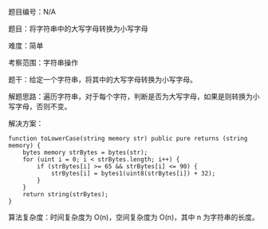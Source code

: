 题目编号：N/A

题目：将字符串中的大写字母转换为小写字母

难度：简单

考察范围：字符串操作

题干：给定一个字符串，将其中的大写字母转换为小写字母。

解题思路：遍历字符串，对于每个字符，判断是否为大写字母，如果是则转换为小写字母，否则不变。

解决方案：

```solidity
function toLowerCase(string memory str) public pure returns (string memory) {
    bytes memory strBytes = bytes(str);
    for (uint i = 0; i < strBytes.length; i++) {
        if (strBytes[i] >= 65 && strBytes[i] <= 90) {
            strBytes[i] = bytes1(uint8(strBytes[i]) + 32);
        }
    }
    return string(strBytes);
}
```

算法复杂度：时间复杂度为 O(n)，空间复杂度为 O(n)，其中 n 为字符串的长度。